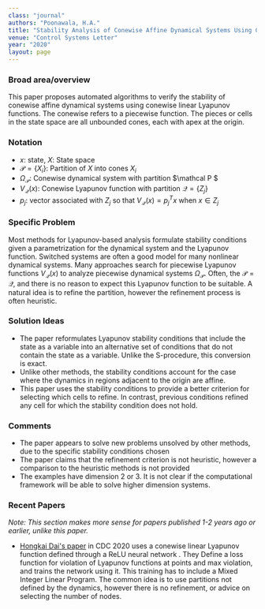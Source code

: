 ```yaml
---
class: "journal"
authors: "Poonawala, H.A."
title: "Stability Analysis of Conewise Affine Dynamical Systems Using Conewise Linear Lyapunov Functions"
venue: "Control Systems Letter"
year: "2020"
layout: page
---
```

### Broad area/overview
This paper proposes automated algorithms to verify the stability of conewise affine dynamical systems using conewise linear Lyapunov functions. The conewise refers to a piecewise function. The pieces or cells in the state space are all unbounded cones, each with apex at the origin.

### Notation
* $x$: state, $X$: State space
* $\mathcal P = \{X_i\}$: Partition of $X$ into cones $X_i$
* $\Omega_{\mathcal P}$: Conewise dynamical system with partition $\mathcal P $
* $V_{\mathcal Q}(x)$: Conewise Lyapunov function with partition $\mathcal Q = \{Z_j \}$
* $p_j$: vector associated with $Z_j$ so that $V_{\mathcal Q}(x) = p_j^T x$ when $x \in Z_j$

### Specific Problem
Most methods for Lyapunov-based analysis formulate stability conditions given a parametrization for the dynamical system and the Lyapunov function. Switched systems are often a good model for many nonlinear dynamical systems. Many approaches search for piecewise Lyapunov functions $V_{\mathcal Q}(x)$ to analyze piecewise dynamical systems $\Omega_{\mathcal P}$. Often, the $\mathcal P = \mathcal Q$, and there is no reason to expect this Lyapunov function to be suitable. A natural idea is to refine the partition, however the refinement process is often heuristic.


### Solution Ideas
* The paper reformulates Lyapunov stability conditions that include the state as a variable into an alternative set of conditions that do not contain the state as a variable. Unlike the S-procedure, this conversion is exact.
* Unlike other methods, the stability conditions account for the case where the dynamics in regions adjacent to the origin are affine.
* This paper uses the stability conditions to provide a better criterion for selecting which cells to refine. In contrast, previous conditions refined any cell for which the stability condition does not hold.

### Comments
* The paper appears to solve new problems unsolved by other methods, due to the specific stability conditions chosen
* The paper claims that the refinement criterion is not heuristic, however a comparison to the heuristic methods is not provided
* The examples have dimension 2 or 3. It is not clear if the computational framework will be able to solve higher dimension systems.

### Recent Papers
*Note: This section makes more sense for papers published 1-2 years ago or earlier, unlike this paper.*
* [Hongkai Dai's paper](http://groups.csail.mit.edu/robotics-center/public_papers/Dai20.pdf) in CDC 2020 uses a conewise linear Lyapunov function defined through a ReLU neural network . They Define a loss function for violation of Lyapunov functions at points and max violation, and trains the network using it. This training has to include a Mixed Integer Linear Program. The common idea is to use partitions not defined by the dynamics, however there is no refinement, or advice on selecting the number of nodes.
